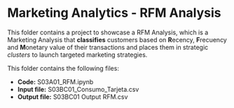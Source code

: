 # Marketing Analytics - RFM Analysis

This folder contains a project to showcase a RFM Analysis, which is a Marketing Analysis that **classifies** customers based on **R**ecency, **F**recuency and **M**onetary value of their transactions and places them in strategic *clusters* to launch targeted marketing strategies.

This folder contains the following files:
- **Code:** S03A01_RFM.ipynb
- **Input file:** S03BC01_Consumo_Tarjeta.csv
- **Output file:** S03BC01 Output RFM.csv
